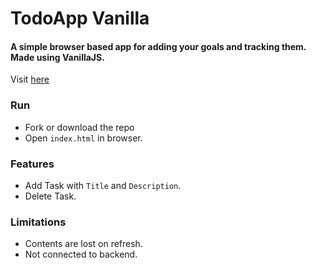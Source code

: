 # TodoApp Vanilla

#### A simple browser based app for adding your goals and tracking them. Made using VanillaJS.

Visit [here](https://alpha74.github.io/TodoApp_Vanilla/)

### Run
- Fork or download the repo
- Open `index.html` in browser.


### Features
- Add Task with `Title` and `Description`.
- Delete Task.


### Limitations
- Contents are lost on refresh.
- Not connected to backend.
